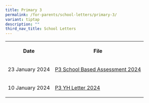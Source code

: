 ```yaml
---
title: Primary 3
permalink: /for-parents/school-letters/primary-3/
variant: tiptap
description: ""
third_nav_title: School Letters
---
```

<table>
<tbody>
<tr>
<th rowspan="1" colspan="1">
<p>Date</p>
</th>
<th rowspan="1" colspan="1">
<p>File</p>
</th>
</tr>
<tr>
<td rowspan="1" colspan="1">
<p>23 January 2024</p>
</td>
<td rowspan="1" colspan="1">
<p><a href="/files/2024 Assessment/MPS_2024_T1_031_Primary_3_Assessment_2024.pdf" rel="noopener noreferrer nofollow" target="_blank">P3 School Based Assessment 2024</a>
</p>
</td>
</tr>
<tr>
<td rowspan="1" colspan="1">
<p>10 January 2024</p>
</td>
<td rowspan="1" colspan="1">
<p><a href="/files/YH Letters/MPS_2024_T1___02c__P3_YH_Letter_and_COE.pdf" rel="noopener noreferrer nofollow" target="_blank">P3 YH Letter 2024</a>
</p>
</td>
</tr>
</tbody>
</table>
<p></p>